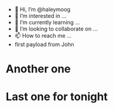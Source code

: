 - 👋 Hi, I’m @haleymoog
- 👀 I’m interested in ...
- 🌱 I’m currently learning ...
- 💞️ I’m looking to collaborate on ...
- 📫 How to reach me ...
- first payload from John
# Another one
# Last one for tonight
<!---
haleymoog/haleymoog is a ✨ special ✨ repository because its `README.md` (this file) appears on your GitHub profile.
You can click the Preview link to take a look at your changes.
--->
